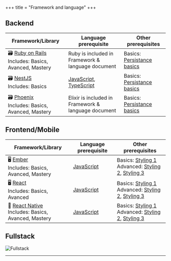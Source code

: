 +++
title = "Framework and language"
+++

## Backend

| Framework/Library | Language prerequisite | Other prerequisites |
|---|---|---|
| 🗃️ [Ruby on Rails](/web_development/skills/framework-and-language/ruby_on_rails/)<br />Includes: Basics, Avanced, Mastery | Ruby is included in Framework & language document | Basics: [Persistance basics](/web_development/skills/persistence/basics/) |
| 🗃️ [NestJS](/web_development/skills/framework-and-language/nestjs/)<br />Includes: Basics | [JavaScript](/web_development/skills/framework-and-language/javascript/), [TypeScript](/web_development/skills/framework-and-language/typescript/) | Basics: [Persistance basics](/web_development/skills/persistence/basics/) |
| 🗃️ [Phoenix](/web_development/skills/framework-and-language/elixir/)<br />Includes: Basics, Avanced, Mastery | Elixir is included in Framework & language document | Basics: [Persistance basics](/web_development/skills/persistence/basics/) |

## Frontend/Mobile

| Framework/Library | Language prerequisite | Other prerequisites |
|---|---|---|
| 🖥️ [Ember](/web_development/skills/framework-and-language/ember/)<br />Includes: Basics, Avanced, Mastery | [JavaScript](/web_development/skills/framework-and-language/javascript/) | Basics: [Styling 1](/web_development/skills/styling/01_junior_i/)<br />Advanced: [Styling 2](/web_development/skills/styling/02_junior_ii/), [Styling 3](/web_development/skills/styling/03_independent_i/) |
| 🖥️ [React](/web_development/skills/framework-and-language/react/)<br />Includes: Basics, Avanced | [JavaScript](/web_development/skills/framework-and-language/javascript/) | Basics: [Styling 1](/web_development/skills/styling/01_junior_i/)<br />Advanced: [Styling 2](/web_development/skills/styling/02_junior_ii/), [Styling 3](/web_development/skills/styling/03_independent_i/) |
| 📱 [React Native](/web_development/skills/framework-and-language/react-native/)<br />Includes: Basics, Avanced, Mastery | [JavaScript](/web_development/skills/framework-and-language/javascript/) | Basics: [Styling 1](/web_development/skills/styling/01_junior_i/)<br />Advanced: [Styling 2](/web_development/skills/styling/02_junior_ii/), [Styling 3](/web_development/skills/styling/03_independent_i/) |

## Fullstack
![Fullstack](https://github.com/Selleo/DevPath/raw/master/content/fullstack.png)

<hr />